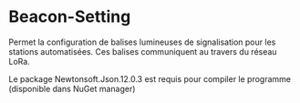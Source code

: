 # Beacon-Setting

Permet la configuration de balises lumineuses de signalisation pour les stations automatisées.
Ces balises communiquent au travers du réseau LoRa.

Le package Newtonsoft.Json.12.0.3 est requis pour compiler le programme (disponible dans NuGet manager)
